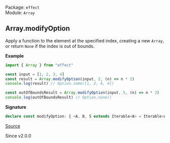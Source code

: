 Package: `effect`<br />
Module: `Array`<br />

## Array.modifyOption

Apply a function to the element at the specified index, creating a new `Array`,
or return `None` if the index is out of bounds.

**Example**

```ts
import { Array } from "effect"

const input = [1, 2, 3, 4]
const result = Array.modifyOption(input, 2, (n) => n * 2)
console.log(result) // Option.some([1, 2, 6, 4])

const outOfBoundsResult = Array.modifyOption(input, 5, (n) => n * 2)
console.log(outOfBoundsResult) // Option.none()
```

**Signature**

```ts
declare const modifyOption: { <A, B, S extends Iterable<A> = Iterable<A>>(i: number, f: (a: ReadonlyArray.Infer<S>) => B): (self: S) => Option.Option<ReadonlyArray.With<S, ReadonlyArray.Infer<S> | B>>; <A, B, S extends Iterable<A> = Iterable<A>>(self: S, i: number, f: (a: ReadonlyArray.Infer<S>) => B): Option.Option<ReadonlyArray.With<S, ReadonlyArray.Infer<S> | B>>; }
```

[Source](https://github.com/Effect-TS/effect/tree/main/packages/effect/src/Array.ts#L1337)

Since v2.0.0